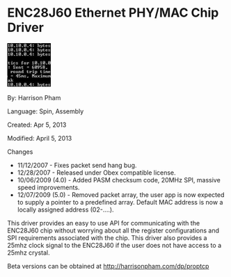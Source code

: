 # ENC28J60 Ethernet PHY/MAC Chip Driver

![ScreenShot392_.jpg](ScreenShot392_.jpg)

By: Harrison Pham

Language: Spin, Assembly

Created: Apr 5, 2013

Modified: April 5, 2013

Changes

*   11/12/2007 - Fixes packet send hang bug.
*   12/28/2007 - Released under Obex compatible license.
*   10/06/2009 (4.0) - Added PASM checksum code, 20MHz SPI, massive speed improvements.
*   12/07/2009 (5.0) - Removed packet array, the user app is now expected to supply a pointer to a predefined array. Default MAC address is now a locally assigned address (02-....).

This driver provides an easy to use API for communicating with the ENC28J60 chip without worrying about all the register configurations and SPI requirements associated with the chip. This driver also provides a 25mhz clock signal to the ENC28J60 if the user does not have access to a 25mhz crystal.

Beta versions can be obtained at http://harrisonpham.com/dp/proptcp
